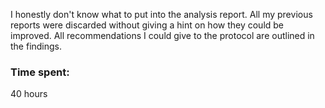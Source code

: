 I honestly don't know what to put into the analysis report. All my previous reports were discarded without giving a hint on how they could be improved.
All recommendations I could give to the protocol are outlined in the findings.

### Time spent:
40 hours